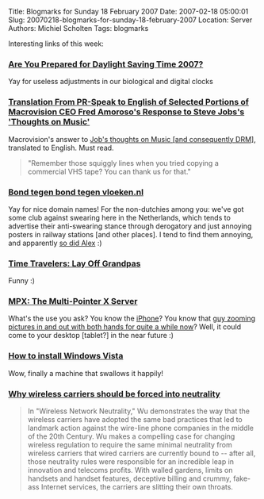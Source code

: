 Title: Blogmarks for Sunday 18 February 2007
Date: 2007-02-18 05:00:01
Slug: 20070218-blogmarks-for-sunday-18-february-2007
Location: Server
Authors: Michiel Scholten
Tags: blogmarks

<p>Interesting links of this week:</p>
<h3><a href="http://www.computer.org/portal/site/itpro/menuitem.1be818ec0dbc9388a84840898bcd45f3/index.jsp?">Are You Prepared for Daylight Saving Time 2007?</a></h3>
<p>Yay for useless adjustments in our biological and digital clocks</p>
<h3><a href="http://daringfireball.net/2007/02/macrovision_translation">Translation From PR-Speak to English of Selected Portions of Macrovision CEO Fred Amoroso's Response to Steve Jobs's 'Thoughts on Music'</a></h3>
<p>Macrovision's answer to <a href="http://daringfireball.net/2007/02/reading_between_the_lines">Job's thoughts on Music [and consequently DRM]</a>, translated to English. Must read.</p>

<blockquote><p>"Remember those squiggly lines when you tried copying a commercial VHS tape? You can thank us for that."</p></blockquote>
<h3><a href="http://bondtegenbondtegenvloeken.nl/">Bond tegen bond tegen vloeken.nl</a></h3>
<p>Yay for nice domain names! For the non-dutchies among you: we've got some club against swearing here in the Netherlands, which tends to advertise their anti-swearing stance through derogatory and just annoying posters in railway stations [and other places]. I tend to find them annoying, and apparently <a href="http://www.alextreme.org/drupal/?q=node/496">so did Alex</a> :)</p>
<h3><a href="http://www.wired.com/news/columns/0,72711-0.html?tw=rss.index">Time Travelers: Lay Off Grandpas</a></h3>
<p>Funny :)</p>
<h3><a href="http://wearables.unisa.edu.au/mpx/">MPX: The Multi-Pointer X Server</a></h3>
<p>What's the use you ask? You know the <a href="http://www.apple.com/iphone/technology/">iPhone</a>? You know that <a href="http://www.macrumors.com/2007/02/12/more-multitouch-from-jeff-han/">guy zooming pictures in and out with both hands for quite a while now</a>? Well, it could come to your desktop [tablet?] in the near future :)</p>
<h3><a href="http://www.brainblog.de/mediaview/120/How_...l_Windows_Vista">How to install Windows Vista</a></h3>
<p>Wow, finally a machine that swallows it happily!</p>
<h3><a href="http://www.boingboing.net/2007/02/12/why_wireless_carrier.html">Why wireless carriers should be forced into neutrality</a></h3>
<blockquote><p>In "Wireless Network Neutrality," Wu demonstrates the way that the wireless carriers have adopted the same bad practices that led to landmark action against the wire-line phone companies in the middle of the 20th Century. Wu makes a compelling case for changing wireless regulation to require the same minimal neutrality from wireless carriers that wired carriers are currently bound to -- after all, those neutrality rules were responsible for an incredible leap in innovation and telecoms profits. With walled gardens, limits on handsets and handset features, deceptive billing and crummy, fake-ass Internet services, the carriers are slitting their own throats.</p></blockquote>
